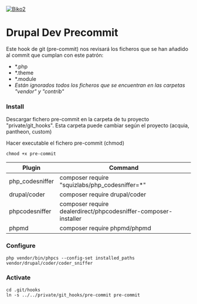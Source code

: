 [![Biko2](https://www.biko2.com/wp-content/uploads/web/logo.png)](https://www.biko2.com)

# Drupal Dev Precommit

Este hook de git (pre-commit) nos revisará los ficheros que se han añadido al commit que cumplan con este patrón:
- *.php
- *.theme
- *.module
- _Están ignorados todos los ficheros que se encuentran en las carpetas "vendor" y "contrib"_

### Install

Descargar fichero pre-commit en la carpeta de tu proyecto "private/git_hooks".
Esta carpeta puede cambiar según el proyecto (acquia, pantheon, custom)

Hacer executable el fichero pre-commit (chmod)

    chmod +x pre-commit

| Plugin | Command |
| ------ | ------ |
| php_codesniffer | composer require "squizlabs/php_codesniffer=*" |
| drupal/coder | composer require drupal/coder |
| phpcodesniffer | composer require dealerdirect/phpcodesniffer-composer-installer |
| phpmd | composer require phpmd/phpmd |

### Configure
    php vendor/bin/phpcs --config-set installed_paths vendor/drupal/coder/coder_sniffer

### Activate
    cd .git/hooks
    ln -s ../../private/git_hooks/pre-commit pre-commit
